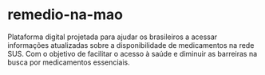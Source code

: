 # remedio-na-mao
Plataforma digital projetada para ajudar os brasileiros a acessar informações atualizadas sobre a disponibilidade de medicamentos na rede SUS. Com o objetivo de facilitar o acesso à saúde e diminuir as barreiras na busca por medicamentos essenciais.
